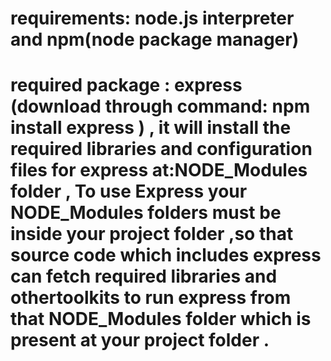 # requirements: node.js interpreter and npm(node package manager) 
# required package : express (download through command: npm install express ) , it will install the required libraries and configuration files for express at:NODE_Modules folder , To use Express your NODE_Modules folders must be inside your project folder ,so that source code which includes express  can fetch required libraries and othertoolkits to run express from that NODE_Modules folder which is present at your project folder . 
